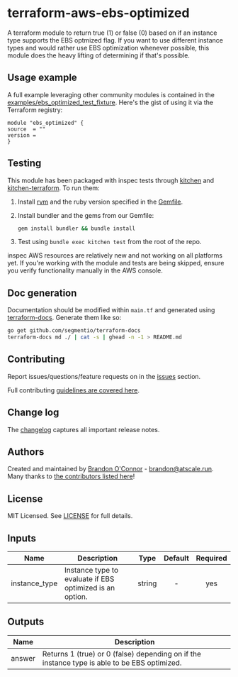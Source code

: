 # terraform-aws-ebs-optimized

A terraform module to return true (1) or false (0) based on if an instance type
supports the EBS optmized flag. If you want to use different instance types and
would rather use EBS optimization whenever possible, this module does the heavy
lifting of determining if that's possible.

## Usage example

A full example leveraging other community modules is contained in the [examples/ebs_optimized_test_fixture](https://github.com/run-at-scale/terraform-utils-ebs-optimized/tree/master/examples/ebs_optimized_fixture). Here's the gist of using it via the Terraform registry:

```hcl
module "ebs_optimized" {
source  = ""
version =
}
```

## Testing

This module has been packaged with inspec tests through [kitchen](https://kitchen.ci/) and [kitchen-terraform](https://newcontext-oss.github.io/kitchen-terraform/). To run them:

1. Install [rvm](https://rvm.io/rvm/install) and the ruby version specified in the [Gemfile](https://github.com/run-at-scale/terraform-utils-ebs-optimized/tree/master/Gemfile).
2. Install bundler and the gems from our Gemfile:

    ```bash
    gem install bundler && bundle install
    ```

3. Test using `bundle exec kitchen test` from the root of the repo.

inspec AWS resources are relatively new and not working on all platforms yet. If
you're working with the module and tests are being skipped, ensure you verify functionality
manually in the AWS console.

## Doc generation

Documentation should be modified within `main.tf` and generated using [terraform-docs](https://github.com/segmentio/terraform-docs).
Generate them like so:

```bash
go get github.com/segmentio/terraform-docs
terraform-docs md ./ | cat -s | ghead -n -1 > README.md
```

## Contributing

Report issues/questions/feature requests on in the [issues](https://github.com/run-at-scale/terraform-utils-ebs-optimized/issues/new) section.

Full contributing [guidelines are covered here](https://github.com/run-at-scale/terraform-utils-ebs-optimized/blob/master/CONTRIBUTING.md).

## Change log

The [changelog](https://github.com/run-at-scale/terraform-utils-ebs-optimized/tree/master/CHANGELOG.md) captures all important release notes.

## Authors

Created and maintained by [Brandon O'Connor](https://github.com/brandoconnor) - brandon@atscale.run.
Many thanks to [the contributors listed here](https://github.com/run-at-scale/terraform-utils-ebs-optimized/graphs/contributors)!

## License

MIT Licensed. See [LICENSE](https://github.com/run-at-scale/terraform-utils-ebs-optimized/tree/master/LICENSE) for full details.

## Inputs

| Name | Description | Type | Default | Required |
|------|-------------|:----:|:-----:|:-----:|
| instance_type | Instance type to evaluate if EBS optimized is an option. | string | - | yes |

## Outputs

| Name | Description |
|------|-------------|
| answer | Returns 1 (true) or 0 (false) depending on if the instance type is able to be EBS optimized. |
